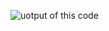![uotput of this code](https://github.com/Harshchauhan29626/Convert-Kilometers-to-Miles/assets/150172292/7f15c295-e6e8-445c-8e44-ecd7a51d0bee)
